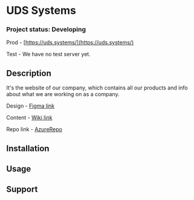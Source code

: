 # UDS Systems

### Project status: Developing

Prod - [https://uds.systems/](https://uds.systems/)

Test - We have no test server yet.

## Description

It's the website of our company, which
contains all our products and info about
what we are working on as a company.

Design - [Figma link](https://www.figma.com/file/9Q53ubO2B7kKJ4TeobJIEM/UDS-Website?node-id=4952%3A59658&t=hKtkDxZYlFiTMAmD-0)

Content - [Wiki link](https://dev.azure.com/uds-cloud-devops/UDS-Maps/_wiki/wikis/UDS-Maps.wiki/114/Website)

Repo link - [AzureRepo]()

## Installation

## Usage

## Support
